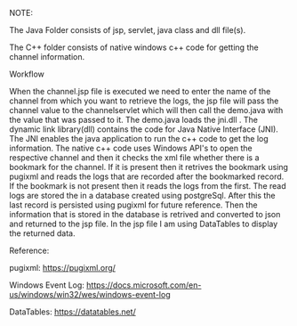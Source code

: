 NOTE:

The Java Folder consists of jsp, servlet, java class and dll file(s).

The C++ folder consists of native windows c++ code for getting the channel information.

Workflow

When the channel.jsp file is executed we need to enter the name of the channel from which you want to retrieve the logs, the jsp file 
will pass the channel value to the channelservlet which will then call the demo.java with the value that was passed to it.
The demo.java loads the jni.dll . The dynamic link library(dll) contains the code for Java Native Interface (JNI). The JNI 
enables the java application to run the c++ code to get the log information. The native c++ code uses Windows API's to open the respective 
channel and then it checks the xml file whether there is a bookmark for the channel. If it is present then it retrives the bookmark
using pugixml and reads the logs that are recorded after the bookmarked record. If the bookmark is not present then it reads the logs 
from the first. The read logs are stored the in a database created using postgreSql. After this the last record is persisted using pugixml
for future reference. Then the information that is stored in the database is retrived and converted to json and returned to the jsp file. 
In the jsp file I am using DataTables to display the returned data.

Reference:

pugixml: https://pugixml.org/

Windows Event Log: https://docs.microsoft.com/en-us/windows/win32/wes/windows-event-log

DataTables: https://datatables.net/
